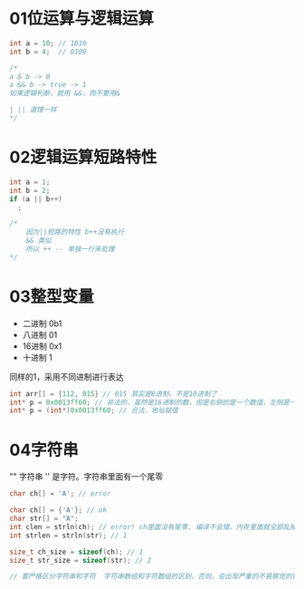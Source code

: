 # 01位运算与逻辑运算

```c
int a = 10; // 1010
int b = 4;  // 0100

/*
a & b -> 0
a && b -> true -> 1
如果逻辑判断，就用 &&，而不要用&

| || 道理一样
*/
```

# 02逻辑运算短路特性

```c
int a = 1;
int b = 2;
if (a || b++)
  ;

/*
	因为||短路的特性 b++没有执行
	&& 类似
	所以 ++ -- 单独一行来处理
*/
```



# 03整型变量

- 二进制 0b1
- 八进制 01
- 16进制 0x1
- 十进制 1

同样的1，采用不同进制进行表达

```c
int arr[] = {112, 015} // 015 其实是8进制，不是10进制了
int* p = 0x0013ff60; // 非法的，虽然是16进制的数，但是右侧的是一个数值，左侧是一个指针
int* p = (int*)0x0013ff60; // 合法，地址赋值
```



# 04字符串

"" 字符串 '' 是字符。字符串里面有一个尾零

```c
char ch[] = 'A'; // error 

char ch[] = {'A'}; // ok
char str[] = "A";
int clen = strln(ch); // error! ch里面没有尾零. 编译不会错，内存里面就全部乱掉了，最严重的错误
int strlen = strln(str); // 1

size_t ch_size = sizeof(ch); // 1
size_t str_size = sizeof(str); // 2

// 要严格区分字符串和字符  字符串数组和字符数组的区别，否则，会出现严重的不易察觉的错误
```













